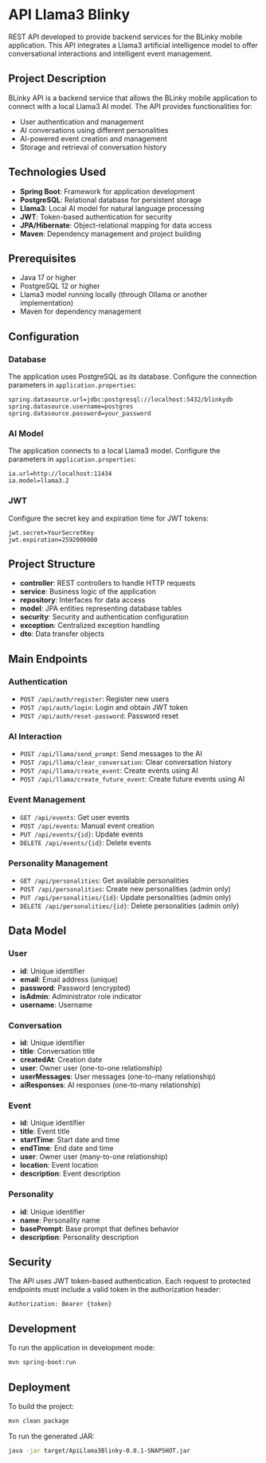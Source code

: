 # API Llama3 Blinky

REST API developed to provide backend services for the BLinky mobile application. This API integrates a Llama3 artificial intelligence model to offer conversational interactions and intelligent event management.

## Project Description

BLinky API is a backend service that allows the BLinky mobile application to connect with a local Llama3 AI model. The API provides functionalities for:

- User authentication and management
- AI conversations using different personalities
- AI-powered event creation and management
- Storage and retrieval of conversation history

## Technologies Used

- **Spring Boot**: Framework for application development
- **PostgreSQL**: Relational database for persistent storage
- **Llama3**: Local AI model for natural language processing
- **JWT**: Token-based authentication for security
- **JPA/Hibernate**: Object-relational mapping for data access
- **Maven**: Dependency management and project building

## Prerequisites

- Java 17 or higher
- PostgreSQL 12 or higher
- Llama3 model running locally (through Ollama or another implementation)
- Maven for dependency management

## Configuration

### Database

The application uses PostgreSQL as its database. Configure the connection parameters in `application.properties`:

```properties
spring.datasource.url=jdbc:postgresql://localhost:5432/blinkydb
spring.datasource.username=postgres
spring.datasource.password=your_password
```

### AI Model

The application connects to a local Llama3 model. Configure the parameters in `application.properties`:

```properties
ia.url=http://localhost:11434
ia.model=llama3.2
```

### JWT

Configure the secret key and expiration time for JWT tokens:

```properties
jwt.secret=YourSecretKey
jwt.expiration=2592000000
```

## Project Structure

- **controller**: REST controllers to handle HTTP requests
- **service**: Business logic of the application
- **repository**: Interfaces for data access
- **model**: JPA entities representing database tables
- **security**: Security and authentication configuration
- **exception**: Centralized exception handling
- **dto**: Data transfer objects

## Main Endpoints

### Authentication

- `POST /api/auth/register`: Register new users
- `POST /api/auth/login`: Login and obtain JWT token
- `POST /api/auth/reset-password`: Password reset

### AI Interaction

- `POST /api/llama/send_prompt`: Send messages to the AI
- `POST /api/llama/clear_conversation`: Clear conversation history
- `POST /api/llama/create_event`: Create events using AI
- `POST /api/llama/create_future_event`: Create future events using AI

### Event Management

- `GET /api/events`: Get user events
- `POST /api/events`: Manual event creation
- `PUT /api/events/{id}`: Update events
- `DELETE /api/events/{id}`: Delete events

### Personality Management

- `GET /api/personalities`: Get available personalities
- `POST /api/personalities`: Create new personalities (admin only)
- `PUT /api/personalities/{id}`: Update personalities (admin only)
- `DELETE /api/personalities/{id}`: Delete personalities (admin only)

## Data Model

### User
- **id**: Unique identifier
- **email**: Email address (unique)
- **password**: Password (encrypted)
- **isAdmin**: Administrator role indicator
- **username**: Username

### Conversation
- **id**: Unique identifier
- **title**: Conversation title
- **createdAt**: Creation date
- **user**: Owner user (one-to-one relationship)
- **userMessages**: User messages (one-to-many relationship)
- **aiResponses**: AI responses (one-to-many relationship)

### Event
- **id**: Unique identifier
- **title**: Event title
- **startTime**: Start date and time
- **endTime**: End date and time
- **user**: Owner user (many-to-one relationship)
- **location**: Event location
- **description**: Event description

### Personality
- **id**: Unique identifier
- **name**: Personality name
- **basePrompt**: Base prompt that defines behavior
- **description**: Personality description

## Security

The API uses JWT token-based authentication. Each request to protected endpoints must include a valid token in the authorization header:

```
Authorization: Bearer {token}
```

## Development

To run the application in development mode:

```bash
mvn spring-boot:run
```

## Deployment

To build the project:

```bash
mvn clean package
```

To run the generated JAR:

```bash
java -jar target/ApiLlama3Blinky-0.0.1-SNAPSHOT.jar
```
